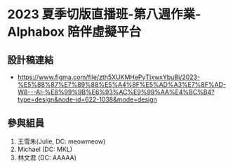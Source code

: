 # 2023 夏季切版直播班-第八週作業-Alphabox 陪伴虛擬平台

## 設計稿連結

- https://www.figma.com/file/zth5XUKMHePyTIxwxYbuBi/2023-%E5%88%87%E7%89%88%E5%A4%8F%E5%AD%A3%E7%8F%AD-W8---AI-%E8%99%9B%E6%93%AC%E9%99%AA%E4%BC%B4?type=design&node-id=622-1038&mode=design

## 參與組員

1. 王雪朱(Julie, DC: meowmeow)
2. Michael (DC: MKL)
3. 林文君 (DC: AAAAA)
